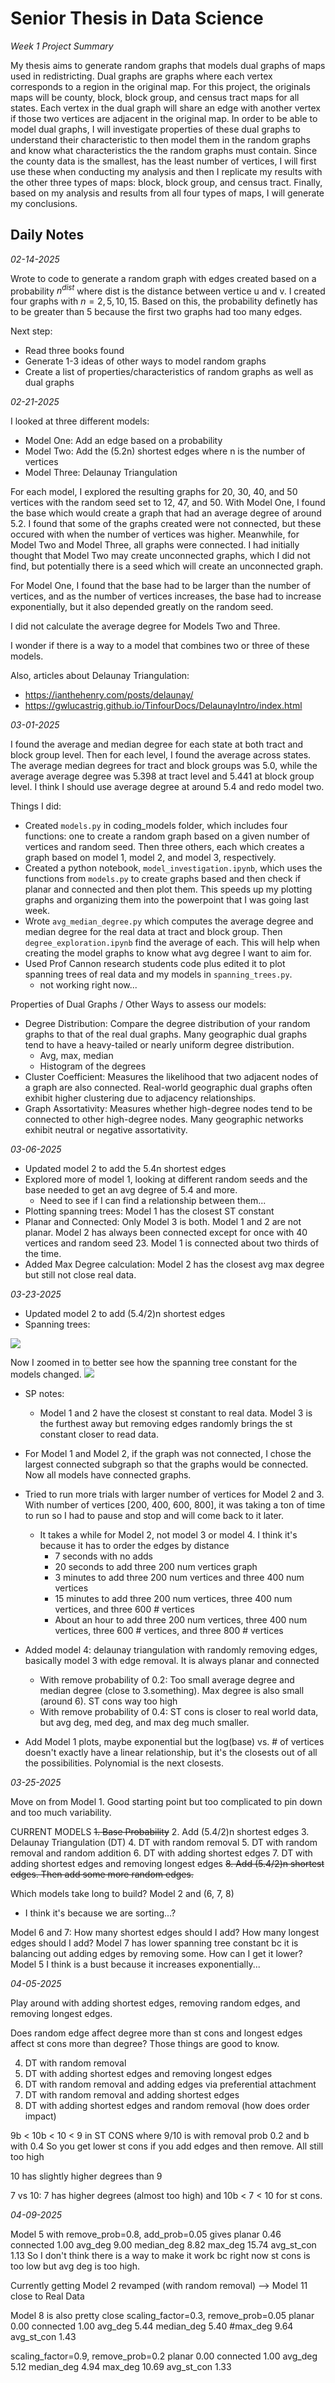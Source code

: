 # Senior Thesis in Data Science

_Week 1 Project Summary_

My thesis aims to generate random graphs that models dual graphs of maps used in redistricting. Dual graphs are graphs where each vertex corresponds to a region in the original map. For this project, the originals maps will be county, block, block group, and census tract maps for all states. Each vertex in the dual graph will share an edge with another vertex if those two vertices are adjacent in the original map. In order to be able to model dual graphs, I will investigate properties of these dual graphs to understand their characteristic to then model them in the random graphs and know what characteristics the the random graphs must contain. Since the county data is the smallest, has the least number of vertices, I will first use these when conducting my analysis and then I replicate my results with the other three types of maps: block, block group, and census tract. Finally, based on my analysis and results from all four types of maps, I will generate my conclusions.


## Daily Notes

_02-14-2025_

Wrote to code to generate a random graph with edges created based on a probability $n^{dist}$ where dist is the distance between vertice u and v. I created four graphs with $n = 2,5,10,15$. Based on this, the probability definetly has to be greater than 5 because the first two graphs had too many edges.

Next step:
- Read three books found
- Generate 1-3 ideas of other ways to model random graphs
- Create a list of properties/characteristics of random graphs as well as dual graphs

_02-21-2025_

I looked at three different models:
- Model One: Add an edge based on a probability
- Model Two: Add the (5.2n) shortest edges where n is the number of vertices
- Model Three: Delaunay Triangulation

For each model, I explored the resulting graphs for 20, 30, 40, and 50 vertices with the random seed set to 12, 47, and 50. With Model One, I found the base which would create a graph that had an average degree of around 5.2. I found that some of the graphs created were not connected, but these occured with when the number of vertices was higher. Meanwhile, for Model Two and Model Three, all graphs were connected. I had initially thought that Model Two may create unconnected graphs, which I did not find, but potentially there is a seed which will create an unconnected graph.

For Model One, I found that the base had to be larger than the number of vertices, and as the number of vertices increases, the base had to increase exponentially, but it also depended greatly on the random seed.

I did not calculate the average degree for Models Two and Three.

I wonder if there is a way to a model that combines two or three of these models. 

Also, articles about Delaunay Triangulation:
- https://ianthehenry.com/posts/delaunay/
- https://gwlucastrig.github.io/TinfourDocs/DelaunayIntro/index.html

_03-01-2025_

I found the average and median degree for each state at both tract and block group level. Then for each level, I found the average across states. The average median degrees for tract and block groups was 5.0, while the average average degree was 5.398 at tract level and 5.441 at block group level. I think I should use average degree at around 5.4 and redo model two.

Things I did:
- Created `models.py` in coding_models folder, which includes four functions: one to create a random graph based on a given number of vertices and random seed. Then three others, each which creates a graph based on model 1, model 2, and model 3, respectively.
- Created a python notebook, `model_investigation.ipynb`, which uses the functions from `models.py` to create graphs based and then check if planar and connected and then plot them. This speeds up my plotting graphs and organizing them into the powerpoint that I was going last week.
- Wrote `avg_median_degree.py` which computes the average degree and median degree for the real data at tract and block group. Then `degree_exploration.ipynb` find the average of each. This will help when creating the model graphs to know what avg degree I want to aim for.
- Used Prof Cannon research students code plus edited it to plot spanning trees of real data and my models in `spanning_trees.py`.
    - not working right now...

Properties of Dual Graphs / Other Ways to assess our models:
- Degree Distribution: Compare the degree distribution of your random graphs to that of the real dual graphs. Many geographic dual graphs tend to have a heavy-tailed or nearly uniform degree distribution.
    - Avg, max, median
    - Histogram of the degrees
- Cluster Coefficient: Measures the likelihood that two adjacent nodes of a graph are also connected. Real-world geographic dual graphs often exhibit higher clustering due to adjacency relationships.
- Graph Assortativity: Measures whether high-degree nodes tend to be connected to other high-degree nodes. Many geographic networks exhibit neutral or negative assortativity.

_03-06-2025_

- Updated model 2 to add the 5.4n shortest edges
- Explored more of model 1, looking at different random seeds and the base needed to get an avg degree of 5.4 and more.
    - Need to see if I can find a relationship between them...
- Plotting spanning trees: Model 1 has the closest ST constant
- Planar and Connected: Only Model 3 is both. Model 1 and 2 are not planar. Model 2 has always been connected except for once with 40 vertices and random seed 23. Model 1 is connected about two thirds of the time.
- Added Max Degree calculation: Model 2 has the closest avg max degree but still not close real data.


_03-23-2025_

- Updated model 2 to add (5.4/2)n shortest edges
- Spanning trees:
<img src=imgs/st_cons/st_cons_real_data_vs_models.png>

Now I zoomed in to better see how the spanning tree constant for the models changed.
<img src=imgs/st_cons/st_cons_zoomed_in_real_data_vs_models.png>

- SP notes:
    - Model 1 and 2 have the closest st constant to real data. Model 3 is the furthest away but removing edges randomly brings the st constant closer to read data.

- For Model 1 and Model 2, if the graph was not connected, I chose the largest connected subgraph so that the graphs would be connected. Now all models have connected graphs.

- Tried to run more trials with larger number of vertices for Model 2 and 3. With number of vertices [200, 400, 600, 800], it was taking a ton of time to run so I had to pause and stop and will come back to it later.
    - It takes a while for Model 2, not model 3 or model 4. I think it's because it has to order the edges by distance
        - 7 seconds with no adds
        - 20 seconds to add three 200 num vertices graph
        - 3 minutes to add three 200 num vertices and three 400 num vertices
        - 15 minutes to add three 200 num vertices, three 400 num vertices, and three 600 # vertices
        - About an hour to add three 200 num vertices, three 400 num vertices, three 600 # vertices, and three 800 # vertices

- Added model 4: delaunay triangulation with randomly removing edges, basically model 3 with edge removal. It is always planar and connected
    - With remove probability of 0.2: Too small average degree and median degree (close to 3.something). Max degree is also small (around 6). ST cons way too high
    - With remove probability of 0.4: ST cons is closer to real world data, but avg deg, med deg, and max deg much smaller.

- Add Model 1 plots, maybe exponential but the log(base) vs. # of vertices doesn't exactly have a linear relationship, but it's the closests out of all the possibilities. Polynomial is the next closests.

_03-25-2025_

Move on from Model 1. Good starting point but too complicated to pin down and too much variability.

CURRENT MODELS
~~1. Base Probability~~
2. Add (5.4/2)n shortest edges
3. Delaunay Triangulation (DT)
4. DT with random removal
5. DT with random removal and random addition
6. DT with adding shortest edges
7. DT with adding shortest edges and removing longest edges
~~8. Add (5.4/2)n shortest edges. Then add some more random edges.~~

Which models take long to build?
Model 2 and (6, 7, 8)
- I think it's because we are sorting...?

Model 6 and 7: How many shortest edges should I add? How many longest edges should I add?
Model 7 has lower spanning tree constant bc it is balancing out adding edges by removing some. How can I get it lower?
Model 5 I think is a bust because it increases exponentially...

_04-05-2025_

Play around with adding shortest edges, removing random edges, and removing longest edges.

Does random edge affect degree more than st cons and longest edges affect st cons more than degree? Those things are good to know.

4. DT with random removal
7. DT with adding shortest edges and removing longest edges
8. DT with random removal and adding edges via preferential attachment
9. DT with random removal and adding shortest edges
10. DT with adding shortest edges and random removal (how does order impact)

9b < 10b < 10 < 9 in ST CONS where 9/10 is with removal prob 0.2 and b with 0.4
So you get lower st cons if you add edges and then remove.
All still too high

10 has slightly higher degrees than 9

7 vs 10: 7 has higher degrees (almost too high) and 10b < 7 < 10 for st cons.

_04-09-2025_

Model 5 with remove_prob=0.8, add_prob=0.05 gives
planar         0.46
connected      1.00
avg_deg        9.00
median_deg     8.82
max_deg       15.74
avg_st_con     1.13
So I don't think there is a way to make it work bc right now st cons is too low but avg deg is too high.

Currently getting Model 2 revamped (with random removal) --> Model 11 close to Real Data

Model 8 is also pretty close
scaling_factor=0.3, remove_prob=0.05
planar        0.00
connected     1.00
avg_deg       5.44
median_deg    5.40
#max_deg       9.64
avg_st_con    1.43


scaling_factor=0.9, remove_prob=0.2
planar         0.00
connected      1.00
avg_deg        5.12
median_deg     4.94
max_deg       10.69
avg_st_con     1.33